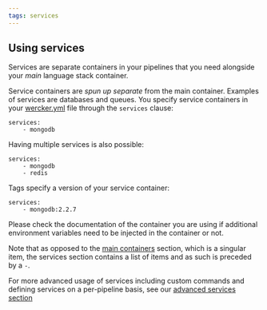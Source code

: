 ```yaml
---
tags: services
---
```


## Using services

Services are separate containers in your pipelines that you need
alongside your *main* language stack container.

Service containers are *spun up separate* from the main container.
Examples of services are databases and queues. You specify service
containers in your [wercker.yml](/docs/wercker-yml/creating-a-yml.html) file through the `services` clause:

```no-highlight
services:
    - mongodb
```

Having multiple services is also possible:

```no-highlight
services:
    - mongodb
    - redis
```

Tags specify a version of your service container:

```no-highlight
services:
    - mongodb:2.2.7
```

Please check the documentation of the container you are using if
additional environment variables need to be injected in the container or
not.

Note that as opposed to the [main containers](/learn/containers/using-containers.html) section, which is a singular item,
the services section contains a list of items and as such is preceded by a `-`.

For more advanced usage of services including custom commands and defining
services on a per-pipeline basis, see our [advanced services section](/docs/services/advanced-services.html)
